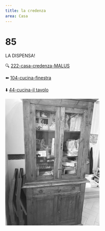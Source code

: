 ```yaml
---
title: la credenza
area: Casa
---
```

# 85
LA DISPENSA!

🔍 [222-casa-credenza-MALUS](222-casa-credenza-MALUS.md)

⬅️ [104-cucina-finestra](104-cucina-finestra.md)

⬇️ [44-cucina-il tavolo](44-cucina-il%20tavolo.md)

![foto_117](_assets/preview/foto_117.jpg)